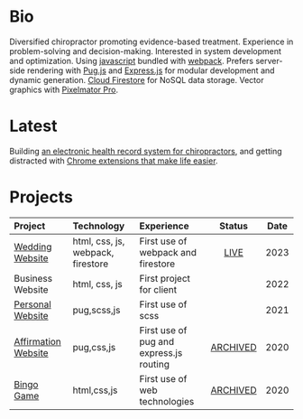 
# Bio

Diversified chiropractor promoting evidence-based treatment. Experience in problem-solving and decision-making. Interested in system development and optimization. Using [javascript](http://vanilla-js.com/) bundled with [webpack](https://webpack.js.org/). Prefers server-side rendering with [Pug.js](https://pugjs.org/api/getting-started.html) and [Express.js](https://expressjs.com/) for modular development and dynamic generation. [Cloud Firestore](https://firebase.google.com/products/firestore) for NoSQL data storage. Vector graphics with [Pixelmator Pro](https://www.pixelmator.com/pro/).

# Latest

Building [an electronic health record system for chiropractors](https://github.com/tylernygrendc/praktiki), and getting distracted with [Chrome extensions that make life easier](https://github.com/tylernygrendc/superbill-extension).

# Projects

|Project|Technology|Experience|Status|Date|
|:---|:---|:---|:---:|:---:|
|[Wedding Website](https://github.com/tylernygrendc/wedding)|html, css, js, webpack, firestore|First use of webpack and firestore|[LIVE](https://www.nygrenfamily.info/)|2023|
|Business Website|html, css, js|First project for client||2022|
|[Personal Website](https://github.com/tylernygrendc/bio)|pug,scss,js|First use of scss||2021|
|[Affirmation Website](https://github.com/tylernygrendc/hibarbora)|pug,css,js|First use of pug and express.js routing|[ARCHIVED](https://hibarbora.web.app/)|2020|
|[Bingo Game](https://github.com/tylernygrendc/assemblybingo)|html,css,js|First use of web technologies|[ARCHIVED](https://assemblybingo-6f5bd.web.app/)|2020|
